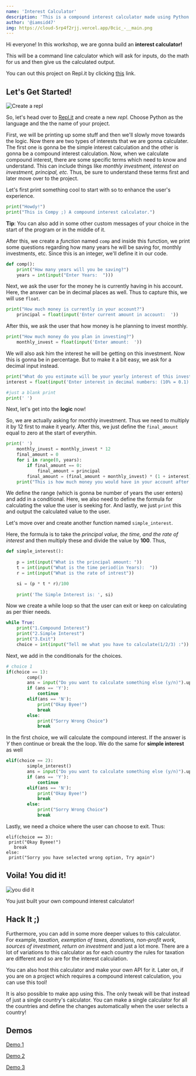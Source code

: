 ```yaml
---
name: 'Interest Calculator'
description: 'This is a compound interest calculator made using Python'
author: '@iamsid47'
img: https://cloud-5rp4f2rjj.vercel.app/0cic_-__main.png
---
```


Hi everyone! In this workshop, we are gonna build an **interest calculator!**

This will be a command line calculator which will ask for inputs, do the math for us and then give us the calculated output.

You can out this project on Repl.it by clicking [this](https://repl.it/@iamsid47/comp-int#main.py) link.

## Let's Get Started!

![Create a repl](https://cloud-giasrdstj.vercel.app/3cic_-_repl.png)

So, let's head over to [Repl.it](https://repl.it) and create a new *repl*. Choose Python as the language and the the name of your project.

First, we will be printing up some stuff and then we'll slowly move towards the logic. Now there are two types of interests that we are gonna calculater. The first one is gonna be  the simple interest calculation and the other is gonna be a compound interest calculation. Now, when we calculate compound interest, there are some specific terms which need to know and understand. This can include things like *monthly investment, interest on investment, principal, etc.* Thus, be sure to understand these terms first and later move over to the project.

Let's first print something cool to start with so to enhance the user's experience.

```python
print("Howdy!")
print("This is Compy ;) A compound interest calculator.")
```
**Tip**: You can also add in some other custom messages of your choice in the start of the program or in the middle of it.


After this, we create a *function* named `comp` and inside this function, we print some questions regarding how many years he will be saving for, monthly investments, etc. Since this is an integer, we'll define it in our code.

```python
def comp():
    print("How many years will you be saving?")
    years = int(input("Enter Years:  ")))
```

Next, we ask the user for the money he is currently having in his account. Here, the answer can be in decimal places as well. Thus to capture this, we will use `float`.

```python
print("How much money is currently in your account?")
    principal = float(input('Enter current amount in account:  '))
```

After this, we ask the user that how money is he planning to invest monthly.

```python
print("How much money do you plan in investing?")
    monthly_invest = float(input('Enter amount:  '))   
```
We will also ask him the interest he will be getting on this investment. Now this is gonna be in percentage. But to make it a bit easy, we ask for a decimal input instead.

```python
print("What do you estimate will be your yearly interest of this investment?")
interest = float(input('Enter interest in decimal numbers: (10% = 0.1):  '))

#just a blank print
print(' ')
```
Next, let's get into the **logic** now!

So, we are actually asking for monthly investment. Thus we need to multiply it by 12 first to make it yearly. After this, we just define the `final_amount` equal to zero at the start of everythin.

```python
print(' ')
    monthly_invest = monthly_invest * 12
    final_amount = 0
    for i in range(0, years):
        if final_amount == 0:
            final_amount = principal
        final_amount = (final_amount + monthly_invest) * (1 + interest)
    print("This is how much money you would have in your account after {} year:  ".format(years) + str(final_amount))
```
We define the range (which is gonna be number of years the user enters) and add in a conditional. Here, we also need to define the formula for calculating the value the user is seeking for. And lastly, we just `print` this and output the calculated value to the user.

Let's move over and create another function named `simple_interest`.

Here, the formula is to take the *principal value, the time, and the rate of interest* and then multiply these and divide the value by **100**.
Thus,

```python
def simple_interest(): 
    
    p = int(input("What is the principal amount: "))
    t = int(input("What is the time period(in Years):  "))
    r = int(input("What is the rate of intrest"))

    si = (p * t * r)/100
      
    print('The Simple Interest is: ', si) 
```
Now we create a while loop so that the user can exit or keep on calculating as per thier needs.

```python
while True:
    print("1.Compound Interest")
    print("2.Simple Interest")
    print("3.Exit")
    choice = int(input("Tell me what you have to calculate(1/2/3) :"))

```
Next, we add in the conditionals for the choices.

```python
# choice 1
if(choice == 1):
        comp()
        ans = input("Do you want to calculate something else (y/n)").upper()
        if (ans == 'Y'):
            continue
        elif(ans == 'N'):
            print("Okay Byee!")
            break
        else:
            print("Sorry Wrong Choice")
            break
```

In the first choice, we will calculate the compound interest. If the answer is *Y* then continue or break the the loop. We do the same for **simple interest** as well

```python
elif(choice == 2):
        simple_interest()
        ans = input("Do you want to calculate something else (y/n)").upper()
        if (ans == 'Y'):
            continue
        elif(ans == 'N'):
            print("Okay Byee!")
            break
        else:
            print("Sorry Wrong Choice")
            break
```

Lastly, we need a choice where the user can choose to exit. Thus:

```print
elif(choice == 3):
 print("Okay Byeee!")
   break
else:
 print("Sorry you have selected wrong option, Try again")
```

## Voila! You did it!

![you did it](https://media.giphy.com/media/fHo4wMUPwVFzmQn4UU/giphy.gif)

You just built your own compound interest calculator! 

## Hack It ;)

Furthermore, you can add in some more deeper values to this calculator. For example, *taxation, exemption of taxes, donations, non-profit work, sources of investment, return on investment* and just a lot more. There are a lot of variations to this calculator as for each country the rules for taxation are different and so are for the interest calculation.

You can also host this calculator and make your own API for it. Later on, if you are on a project which requires a compound interest calculation, you can use this tool!

It is also possible to make app using this. The only tweak will be that instead of just a single country's calculator. You can make a single calculator for all the countries and define the changes automatically when the user selects a country!

## Demos

[Demo 1](https://repl.it/@iamsid47/comp-int-demo1#main.py)

[Demo 2](https://repl.it/@iamsid47/simple-int-demo2#main.py)

[Demo 3](https://repl.it/@iamsid47/compint-demo3#index.html)
